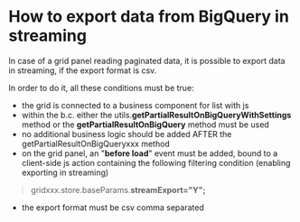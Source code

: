 # How to export data from BigQuery in streaming

In case of a grid panel reading paginated data, it is possible to export data in streaming, if the export format is csv.

In order to do it, all these conditions must be true:

* the grid is connected to a business component for list with js
* within the b.c. either the utils.**getPartialResultOnBigQueryWithSettings** method or the **getPartialResultOnBigQuery** method must be used
* no additional business logic should be added AFTER the getPartialResultOnBigQueryxxx method
* on the grid panel, an "**before load**" event must be added, bound to a client-side js action containing the following filtering condition (enabling exporting in streaming)

> gridxxx.store.baseParams.**streamExport="Y";**

* the export format must be csv comma separated





